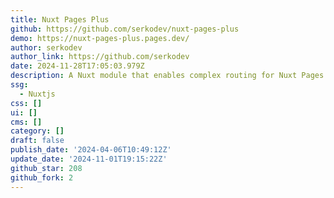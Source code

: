 ```yaml
---
title: Nuxt Pages Plus
github: https://github.com/serkodev/nuxt-pages-plus
demo: https://nuxt-pages-plus.pages.dev/
author: serkodev
author_link: https://github.com/serkodev
date: 2024-11-28T17:05:03.979Z
description: A Nuxt module that enables complex routing for Nuxt Pages.
ssg:
  - Nuxtjs
css: []
ui: []
cms: []
category: []
draft: false
publish_date: '2024-04-06T10:49:12Z'
update_date: '2024-11-01T19:15:22Z'
github_star: 208
github_fork: 2
---
```

